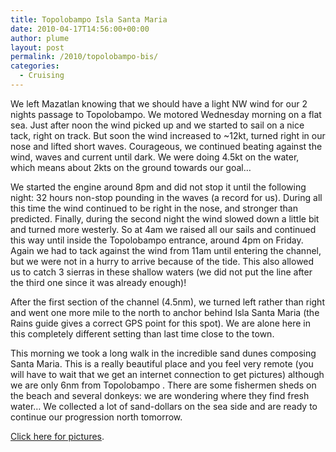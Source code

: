 ```yaml
---
title: Topolobampo Isla Santa Maria
date: 2010-04-17T14:56:00+00:00
author: plume
layout: post
permalink: /2010/topolobampo-bis/
categories:
  - Cruising
---
```

We left Mazatlan knowing that we should have a light NW wind for our 2 nights
passage to Topolobampo. We motored Wednesday morning on a flat sea. Just after
noon the wind picked up and we started to sail on a nice tack, right on track.
But soon the wind increased to ~12kt, turned right in our nose and lifted short
waves. Courageous, we continued beating against the wind, waves and current
until dark. We were doing 4.5kt on the water, which means about 2kts on the
ground towards our goal&#8230;

We started the engine around 8pm and did not stop it until the following night:
32 hours non-stop pounding in the waves (a record for us). During all this time
the wind continued to be right in the nose, and stronger than predicted.
Finally, during the second night the wind slowed down a little bit and turned
more westerly. So at 4am we raised all our sails and continued this way until
inside the Topolobampo entrance, around 4pm on Friday. Again we had to tack
against the wind from 11am until entering the channel, but we were not in a
hurry to arrive because of the tide. This also allowed us to catch 3 sierras in
these shallow waters (we did not put the line after the third one since it was
already enough)!

After the first section of the channel (4.5nm), we turned left rather than right
and went one more mile to the north to anchor behind Isla Santa Maria (the Rains
guide gives a correct GPS point for this spot). We are alone here in this
completely different setting than last time close to the town.

This morning we took a long walk in the incredible sand dunes composing Santa
Maria. This is a really beautiful place and you feel very remote (you will have
to wait that we get an internet connection to get pictures) although we are only
6nm from Topolobampo . There are some fishermen sheds on the beach and several
donkeys: we are wondering where they find fresh water&#8230; We collected a lot
of sand-dollars on the sea side and are ready to continue our progression north
tomorrow.

[Click here for pictures](https://photos.flupes.family/Public/Plume/Sabbatical/2010-04aIslaSantaMaria/).